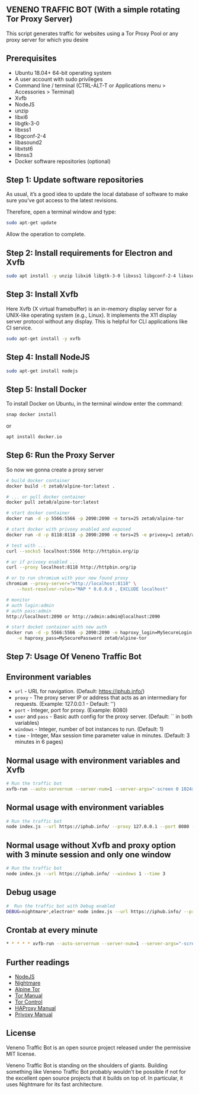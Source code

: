 ## VENENO TRAFFIC BOT (With a simple rotating Tor Proxy Server)
This script generates traffic for websites using a Tor Proxy Pool or any proxy server for which you desire

## Prerequisites

* Ubuntu 18.04+ 64-bit operating system
* A user account with sudo privileges
* Command line / terminal (CTRL-ALT-T or Applications menu > Accessories > Terminal)
* Xvfb
* NodeJS
* unzip
* libxi6
* libgtk-3-0
* libxss1
* libgconf-2-4
* libasound2
* libxtst6
* libnss3
* Docker software repositories (optional)

## Step 1: Update software repositories

As usual, it’s a good idea to update the local database of software to make sure you’ve got access to the latest revisions.

Therefore, open a terminal window and type:

```bash
sudo apt-get update
```

Allow the operation to complete.


## Step 2: Install requirements for Electron and Xvfb
```bash
sudo apt install -y unzip libxi6 libgtk-3-0 libxss1 libgconf-2-4 libasound2 libxtst6 libnss3
```

## Step 3: Install Xvfb

Here Xvfb (X virtual framebuffer) is an in-memory display server for a UNIX-like operating system (e.g., Linux). It implements the X11 display server protocol without any display. This is helpful for CLI applications like CI service.

```bash
sudo apt-get install -y xvfb
```

## Step 4: Install NodeJS
```bash
sudo apt-get install nodejs
```
## Step 5: Install Docker

To install Docker on Ubuntu, in the terminal window enter the command:

```bash
snap docker install
```
or

```bash
apt install docker.io
```

## Step 6: Run the Proxy Server

So now we gonna create a proxy server

```bash
# build docker container
docker build -t zeta0/alpine-tor:latest .

# ... or pull docker container
docker pull zeta0/alpine-tor:latest

# start docker container
docker run -d -p 5566:5566 -p 2090:2090 -e tors=25 zeta0/alpine-tor

# start docker with privoxy enabled and exposed
docker run -d -p 8118:8118 -p 2090:2090 -e tors=25 -e privoxy=1 zeta0/alpine-tor

# test with ...
curl --socks5 localhost:5566 http://httpbin.org/ip

# or if privoxy enabled ...
curl --proxy localhost:8118 http://httpbin.org/ip

# or to run chromium with your new found proxy
chromium --proxy-server="http://localhost:8118" \
    --host-resolver-rules="MAP * 0.0.0.0 , EXCLUDE localhost"

# monitor
# auth login:admin
# auth pass:admin
http://localhost:2090 or http://admin:admin@localhost:2090

# start docket container with new auth
docker run -d -p 5566:5566 -p 2090:2090 -e haproxy_login=MySecureLogin \
    -e haproxy_pass=MySecurePassword zeta0/alpine-tor
```

## Step 7: Usage Of Veneno Traffic Bot

Environment variables
-----
 * `url` - URL for navigation. (Default: https://iphub.info/)
 * `proxy` - The proxy server IP or address that acts as an intermediary for requests. (Example: 127.0.0.1 - Default: '')
 * `port` - Integer, port for proxy. (Example: 8080)
 * `user` and `pass` - Basic auth config for the proxy server. (Default: \`\` in both variables)
 * `windows` - Integer, number of bot instances to run. (Default: 1)
 * `time` - Integer, Max session time parameter value in minutes. (Default: 3 minutes in 6 pages)

Normal usage with environment variables and Xvfb
-----

```bash
# Run the traffic bot
xvfb-run --auto-servernum --server-num=1 --server-args="-screen 0 1024x768x24" node --harmony index.js --url https://iphub.info/ --proxy 127.0.0.1 --port 8080 --user lucas --pass veneno --windows 1 --time 2
```

Normal usage with environment variables
-----

```bash
# Run the traffic bot
node index.js --url https://iphub.info/ --proxy 127.0.0.1 --port 8080 --user lucas --pass veneno --windows 1 --time 2
```

Normal usage without Xvfb and proxy option with 3 minute session and only one window
-----

```bash
# Run the traffic bot
node index.js --url https://iphub.info/ --windows 1 --time 3 
```

Debug usage
-----

```bash
#  Run the traffic bot with Debug enabled
DEBUG=nightmare*,electron* node index.js --url https://iphub.info/ --proxy 127.0.0.1 --port 8080 --user lucas --pass veneno --windows 1 --time 2 3>log.txt
```

Crontab at every minute
-----

```bash
* * * * * xvfb-run --auto-servernum --server-num=1 --server-args="-screen 0 1024x768x24" node --harmony /var/www/trafficbot/index.js
```

Further readings
----------------
 * [NodeJS](https://nodejs.org/en/)
 * [Nightmare](https://github.com/segmentio/nightmare)
 * [Alpine Tor](https://github.com/zet4/alpine-tor)
 * [Tor Manual](https://www.torproject.org/docs/tor-manual.html.en)
 * [Tor Control](https://www.thesprawl.org/research/tor-control-protocol/)
 * [HAProxy Manual](http://cbonte.github.io/haproxy-dconv/index.html)
 * [Privoxy Manual](https://www.privoxy.org/user-manual/)

License
-----

Veneno Traffic Bot is an open source project released under the permissive MIT license.

Veneno Traffic Bot is standing on the shoulders of giants. Building something like Veneno Traffic Bot probably wouldn't be possible if not for the excellent open source projects that it builds on top of. In particular, it uses Nightmare for its fast architecture.